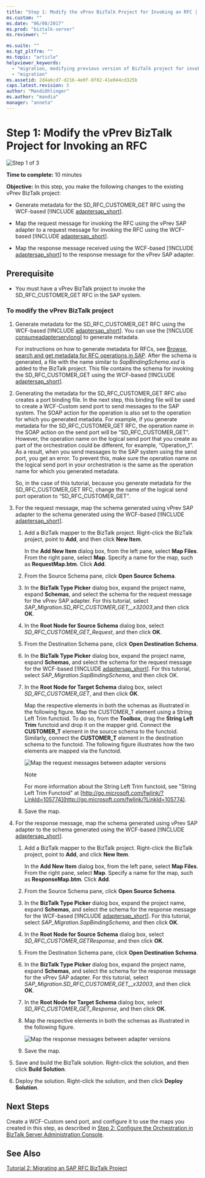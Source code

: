 ```yaml
---
title: "Step 1: Modify the vPrev BizTalk Project for Invoking an RFC | Microsoft Docs"
ms.custom: ""
ms.date: "06/08/2017"
ms.prod: "biztalk-server"
ms.reviewer: ""

ms.suite: ""
ms.tgt_pltfrm: ""
ms.topic: "article"
helpviewer_keywords: 
  - "migration, modifying previous version of BizTalk project for invoking an RFC"
  - "migration"
ms.assetid: 2d4a6cd7-d216-4e0f-8f82-41e044cd325b
caps.latest.revision: 5
author: "MandiOhlinger"
ms.author: "mandia"
manager: "anneta"
---
```

# Step 1: Modify the vPrev BizTalk Project for Invoking an RFC
![Step 1 of 3](../../adapters-and-accelerators/adapter-oracle-database/media/step-1of3.gif "Step_1of3")  
  
 **Time to complete:** 10 minutes  
  
 **Objective:** In this step, you make the following changes to the existing vPrev BizTalk project:  
  
- Generate metadata for the SD_RFC_CUSTOMER_GET RFC using the WCF-based [!INCLUDE [adaptersap_short](../../includes/adaptersap-short-md.md)].  
  
- Map the request message for invoking the RFC using the vPrev SAP adapter to a request message for invoking the RFC using the WCF-based [!INCLUDE [adaptersap_short](../../includes/adaptersap-short-md.md)].  
  
- Map the response message received using the WCF-based [!INCLUDE [adaptersap_short](../../includes/adaptersap-short-md.md)] to the response message for the vPrev SAP adapter.  
  
## Prerequisite  
  
-   You must have a vPrev BizTalk project to invoke the SD_RFC_CUSTOMER_GET RFC in the SAP system.  
  
### To modify the vPrev BizTalk project  
  
1. Generate metadata for the SD_RFC_CUSTOMER_GET RFC using the WCF-based [!INCLUDE [adaptersap_short](../../includes/adaptersap-short-md.md)]. You can use the [!INCLUDE [consumeadapterservlong](../../includes/consumeadapterservlong-md.md)] to generate metadata.  
  
    For instructions on how to generate metadata for RFCs, see [Browse, search and get metadata for RFC operations in SAP](../../adapters-and-accelerators/adapter-sap/browse-search-and-get-metadata-for-rfc-operations-in-sap.md). After the schema is generated, a file with the name similar to <em>SapBindingSchema.xsd</em> is added to the BizTalk project. This file contains the schema for invoking the SD_RFC_CUSTOMER_GET using the WCF-based [!INCLUDE [adaptersap_short](../../includes/adaptersap-short-md.md)].  
  
2. Generating the metadata for the SD_RFC_CUSTOMER_GET RFC also creates a port binding file. In the next step, this binding file will be used to create a WCF-Custom send port to send messages to the SAP system. The SOAP action for the operation is also set to the operation for which you generated metadata. For example, if you generate metadata for the SD_RFC_CUSTOMER_GET RFC, the operation name in the SOAP action on the send port will be “SD_RFC_CUSTOMER_GET”. However, the operation name on the logical send port that you create as part of the orchestration could be different, for example, “Operation_1”. As a result, when you send messages to the SAP system using the send port, you get an error. To prevent this, make sure the operation name on the logical send port in your orchestration is the same as the operation name for which you generated metadata.  
  
    So, in the case of this tutorial, because you generate metadata for the SD_RFC_CUSTOMER_GET RFC, change the name of the logical send port operation to “SD_RFC_CUSTOMER_GET”.  
  
3. For the request message, map the schema generated using vPrev SAP adapter to the schema generated using the WCF-based [!INCLUDE [adaptersap_short](../../includes/adaptersap-short-md.md)].  
  
   1. Add a BizTalk mapper to the BizTalk project. Right-click the BizTalk project, point to **Add**, and then click **New Item**.  
  
       In the **Add New Item** dialog box, from the left pane, select **Map Files**. From the right pane, select **Map**. Specify a name for the map, such as **RequestMap.btm**. Click **Add**.  
  
   2. From the Source Schema pane, click **Open Source Schema**.  
  
   3. In the **BizTalk Type Picker** dialog box, expand the project name, expand **Schemas**, and select the schema for the request message for the vPrev SAP adapter. For this tutorial, select *SAP_Migration.SD_RFC_CUSTOMER_GET__x32003*,and then click **OK**.  
  
   4. In the **Root Node for Source Schema** dialog box, select *SD_RFC_CUSTOMER_GET_Request*, and then click **OK**.  
  
   5. From the Destination Schema pane, click **Open Destination Schema**.  
  
   6. In the <strong>BizTalk Type Picker</strong> dialog box, expand the project name, expand <strong>Schemas</strong>, and select the schema for the request message for the WCF-based [!INCLUDE [adaptersap_short](../../includes/adaptersap-short-md.md)]. For this tutorial, select <em>SAP_Migration.SapBindingSchema</em>, and then click OK.  
  
   7. In the **Root Node for Target Schema** dialog box, select *SD_RFC_CUSTOMER_GET*, and then click **OK**.  
  
       Map the respective elements in both the schemas as illustrated in the following figure. Map the CUSTOMER_T element using a String Left Trim functoid. To do so, from the **Toolbox**, drag the **String Left Trim** functoid and drop it on the mapper grid. Connect the **CUSTOMER_T** element in the source schema to the functoid. Similarly, connect the **CUSTOMER_T** element in the destination schema to the functoid. The following figure illustrates how the two elements are mapped via the functoid.  
  
       ![Map the request messages between adapter versions](../../adapters-and-accelerators/adapter-sap/media/f12f280d-766f-4647-bced-435354206fb9.gif "f12f280d-766f-4647-bced-435354206fb9")  
  
      > [!NOTE]
      >  For more information about the String Left Trim functoid, see "String Left Trim Functoid" at [http://go.microsoft.com/fwlink/?LinkId=105774](http://go.microsoft.com/fwlink/?LinkId=105774).  
  
   8. Save the map.  
  
4. For the response message, map the schema generated using vPrev SAP adapter to the schema generated using the WCF-based [!INCLUDE [adaptersap_short](../../includes/adaptersap-short-md.md)].  
  
   1. Add a BizTalk mapper to the BizTalk project. Right-click the BizTalk project, point to **Add**, and click **New Item**.  
  
       In the **Add New Item** dialog box, from the left pane, select **Map Files**. From the right pane, select **Map**. Specify a name for the map, such as **ResponseMap.btm**. Click **Add**.  
  
   2. From the Source Schema pane, click **Open Source Schema**.  
  
   3. In the <strong>BizTalk Type Picker</strong> dialog box, expand the project name, expand <strong>Schemas</strong>, and select the schema for the response message for the WCF-based [!INCLUDE [adaptersap_short](../../includes/adaptersap-short-md.md)]. For this tutorial, select <em>SAP_Migration.SapBindingSchema</em>, and then click <strong>OK</strong>.  
  
   4. In the **Root Node for Source Schema** dialog box, select *SD_RFC_CUSTOMER_GETResponse*, and then click **OK**.  
  
   5. From the Destination Schema pane, click **Open Destination Schema**.  
  
   6. In the **BizTalk Type Picker** dialog box, expand the project name, expand **Schemas**, and select the schema for the response message for the vPrev SAP adapter. For this tutorial, select *SAP_Migration.SD_RFC_CUSTOMER_GET__x32003*, and then click **OK**.  
  
   7. In the **Root Node for Target Schema** dialog box, select *SD_RFC_CUSTOMER_GET_Response*, and then click **OK**.  
  
   8. Map the respective elements in both the schemas as illustrated in the following figure.  
  
       ![Map the response messages between adapter versions](../../adapters-and-accelerators/adapter-sap/media/d8dddaba-d978-4159-bcc6-6a6bfee36564.gif "d8dddaba-d978-4159-bcc6-6a6bfee36564")  
  
   9. Save the map.  
  
5. Save and build the BizTalk solution. Right-click the solution, and then click **Build Solution**.  
  
6. Deploy the solution. Right-click the solution, and then click **Deploy Solution**.  
  
## Next Steps  
 Create a WCF-Custom send port, and configure it to use the maps you created in this step, as described in [Step 2: Configure the Orchestration in BizTalk Server Administration Console](../../adapters-and-accelerators/adapter-sap/step-2-configure-the-orchestration-in-biztalk-server-administration-console1.md).  
  
## See Also  
 [Tutorial 2: Migrating an SAP RFC BizTalk Project](../../adapters-and-accelerators/adapter-sap/tutorial-2-migrating-an-sap-rfc-biztalk-project.md)